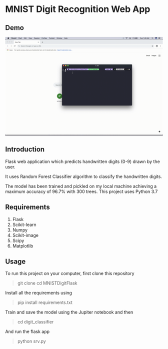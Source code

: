 # MNIST Digit Recognition Web App

## Demo
![](mnist_demo.gif)

## Introduction

Flask web application which predicts handwritten digits (0-9) drawn by the user. 

It uses Random Forest Classifier algorithm to classify the handwritten digits.

The model has been trained and pickled on my local machine achieving a maximum accuracy of 96.7% with 300 trees. This
project uses Python 3.7

## Requirements
1. Flask
2. Scikit-learn
3. Numpy
4. Scikit-image
5. Scipy
6. Matplotlib

## Usage
To run this project on your computer, first clone this repository
>git clone 
>cd MNISTDigitFlask

Install all the requirements using
>pip install requirements.txt

Train and save the model using the Jupiter notebook and then
>cd digit_classifier

And run the flask app
>python srv.py

